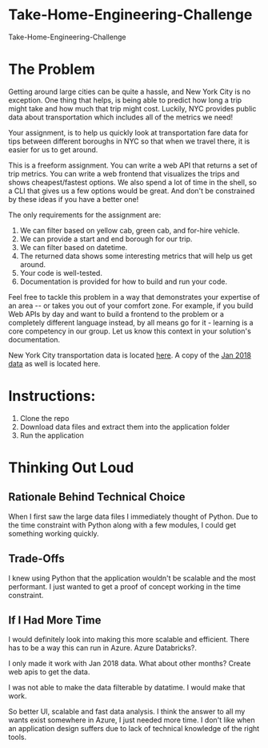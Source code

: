 # Take-Home-Engineering-Challenge
Take-Home-Engineering-Challenge

<h1>The Problem</h1>

Getting around large cities can be quite a hassle, and New York City is no exception. One thing that helps, is being able to predict how long a trip might take and how much that trip might cost. Luckily, NYC provides public data about transportation which includes all of the metrics we need!

Your assignment, is to help us quickly look at transportation fare data for tips between different boroughs in NYC so that when we travel there, it is easier for us to get around.

This is a freeform assignment. You can write a web API that returns a set of trip metrics. You can write a web frontend that visualizes the trips and shows cheapest/fastest options. We also spend a lot of time in the shell, so a CLI that gives us a few options would be great. And don't be constrained by these ideas if you have a better one!

The only requirements for the assignment are:

<ol>
  <li>We can filter based on yellow cab, green cab, and for-hire vehicle.</li>
<li>We can provide a start and end borough for our trip.</li>
<li>We can filter based on datetime.</li>
<li>The returned data shows some interesting metrics that will help us get around.</li>
<li>Your code is well-tested.</li>
<li>Documentation is provided for how to build and run your code.</li>
</ol>

Feel free to tackle this problem in a way that demonstrates your expertise of an area -- or takes you out of your comfort zone. For example, if you build Web APIs by day and want to build a frontend to the problem or a completely different language instead, by all means go for it - learning is a core competency in our group. Let us know this context in your solution's documentation.

New York City transportation data is located <a href='https://www1.nyc.gov/site/tlc/about/tlc-trip-record-data.page'>here</a>. A copy of the <a href='https://cseboulderinterview.blob.core.windows.net/triprecord/tripdata.zip'>Jan 2018 data</a> as well is located here.

<h1>Instructions:</h1>
<ol>
  <li>Clone the repo</li>
  <li>Download data files and extract them into the application folder</li>
  <li>Run the application</li>
 </ol>
  
  <h1>Thinking Out Loud</h1>
  
  <h2>Rationale Behind Technical Choice</h2>
  When I first saw the large data files I immediately thought of Python. Due to the time constraint with Python along with a few modules, I could get something working quickly.
  
  <h2>Trade-Offs</h2>
  I knew using Python that the application wouldn't be scalable and the most performant. I just wanted to get a proof of concept working in the time constraint.
  
  <h2>If I Had More Time</h2>
  <p>I would definitely look into making this more scalable and efficient. There has to be a way this can run in Azure. Azure Databricks?.</p>
  <p>I only made it work with Jan 2018 data. What about other months? Create web apis to get the data.</p>
  <p>I was not able to make the data filterable by datatime. I would make that work.</p>
  
  So better UI, scalable and fast data analysis. I think the answer to all my wants exist somewhere in Azure, I just needed more time. I don't like when an application design suffers due to lack of technical knowledge of the right tools.
  
 
